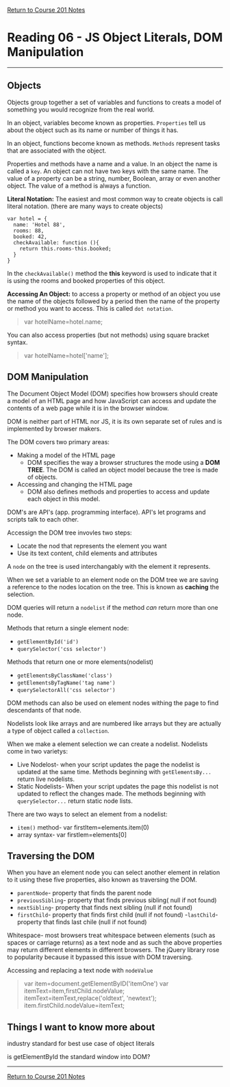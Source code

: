 [Return to Course 201 Notes](https://KrisDunning.github.io/201/)

# Reading 06 - JS Object Literals, DOM Manipulation

*****

## Objects

Objects group together a set of variables and functions to creats a model of something you would recognize from the real world.  

In an object, variables become known as properties. `Properties` tell us about the object such as its name or number of things it has.  

In an object, functions become known as methods. `Methods` represent tasks that are associated with the object.  

Properties and methods have a name and a value. In an object the name is called a `key`. An object can not have two keys with the same name. The value of a property can be a string, number, Boolean, array or even another object. The value of a method is always a function.  

**Literal Notation:** The easiest and most common way to create objects is call literal notation. (there are many ways to create objects)  

~~~~JS
var hotel = {
  name: 'Hotel 88',
  rooms: 88,
  booked: 42,
  checkAvailable: function (){
    return this.rooms-this.booked;
  }
}
~~~~

In the `checkAvailable()` method the **this** keyword is used to indicate that it is using the rooms and booked properties of this object. 

**Accessing An Object:** to access a property or method of an object you use the name of the objects followed by a period then the name of the property or method you want to access. This is called `dot notation`.  

> var hotelName=hotel.name;

You can also access properties (but not methods) using square bracket syntax.  

> var hotelName=hotel['name'];

## DOM Manipulation

The Document Object Model (DOM) specifies how browsers should create a model of an HTML page and how JavaScript can access and update the contents of a web page while it is in the browser window.  

DOM is neither part of HTML nor JS, it is its own separate set of rules and is implemented by browser makers.  

The DOM covers two primary areas:

- Making a model of the HTML page
  - DOM specifies the way a browser structures the mode using a **DOM TREE**. The DOM is called an object model because the tree is made of objects.
- Accessing and changing the HTML page
  - DOM also defines methods and properties to access and update each object in this model.

DOM's are API's (app. programming interface). API's let programs and scripts talk to each other.  

Accessign the DOM tree invovles two steps:

- Locate the nod that represents the element you want
- Use its text content, child elements and attributes

A `node` on the tree is used interchangably with the element it represents.  

When we set a variable to an element node on the DOM tree we are saving a reference to the nodes location on the tree. This is known as **caching** the selection.  

DOM queries will return a `nodelist` if the method *can* return more than one node.  

Methods that return a single element node:  

- `getElementById('id')`
- `querySelector('css selector')`

Methods that return one or more elements(nodelist)

- `getElementsByClassName('class')`
- `getElementsByTagName('tag name')`
- `querySelectorAll('css selector')`

DOM methods can also be used on element nodes withing the page to find descendants of that node.  

Nodelists look like arrays and are numbered like arrays but they are actually a type of object called a `collection`.  

When we make a element selection we can create a nodelist. Nodelists come in two varietys:

- Live Nodelost- when your script updates the page the nodelist is updated at the same time. Methods beginning with `getElementsBy...` return live nodelists.
- Static Nodelists- When your script updates the page this nodelist is not updated to reflect the changes made. The methods beginning with `querySelector...` return static node lists.

There are two ways to select an element from a nodelist:

- `item()` method- var firstItem=elements.item(0)
- array syntax- var firstIem=elements[0]

## Traversing the DOM

When you have an element node you can select another element in relation to it using these five properties, also known as traversing the DOM.

- `parentNode`- property that finds the parent node
- `previousSibling`- property that finds previous sibling( null if not found)
- `nextSibling`- property that finds next sibling (null if not found)
- `firstChild`- property that finds first child (null if not found)
-`lastChild`- property that finds last chile (null if not found)

Whitespace- most browsers treat whitespace between elements (such as spaces or carriage returns) as a text node and as such the above properties may return different elements in different browsers. The jQuery library rose to popularity because it bypassed this issue with DOM traversing.  

Accessing and replacing a text node with `nodeValue`

>var item=document.getElementByID('itemOne')
>var itemText=item,firstChild.nodeValue;
>itemText=itemText,replace('oldtext', 'newtext');
>item.firstChild.nodeValue=itemText;

## Things I want to know more about

industry standard for best use case of object literals

is getElementById the standard window into DOM?

*****
[Return to Course 201 Notes](https://KrisDunning.github.io/201/)
